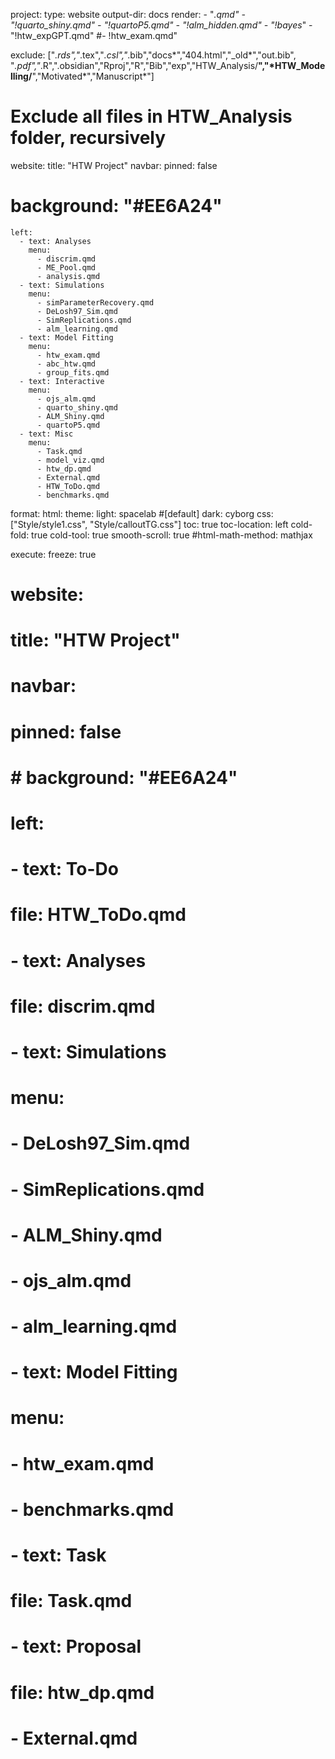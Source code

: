project:
  type: website
  output-dir: docs
  render:
    - "*.qmd"
    - "!quarto_shiny.qmd"
    - "!quartoP5.qmd"
    - "!alm_hidden.qmd"
    - "!bayes*"
    - "!htw_expGPT.qmd"
    #- !htw_exam.qmd"

exclude: ["*.rds","*.tex","*.csl","*.bib","docs*","404.html","_old*","out.bib",
"*.pdf","*.R",".obsidian","Rproj","R","Bib","exp","HTW_Analysis/**","*HTW_Modelling/**","Motivated*","Manuscript*"]

# Exclude all files in HTW_Analysis folder, recursively
website:
  title: "HTW Project"
  navbar:
    pinned: false
   # background: "#EE6A24"
    left:
      - text: Analyses
        menu: 
          - discrim.qmd
          - ME_Pool.qmd
          - analysis.qmd
      - text: Simulations
        menu: 
          - simParameterRecovery.qmd
          - DeLosh97_Sim.qmd
          - SimReplications.qmd
          - alm_learning.qmd
      - text: Model Fitting
        menu: 
          - htw_exam.qmd
          - abc_htw.qmd
          - group_fits.qmd
      - text: Interactive
        menu: 
          - ojs_alm.qmd
          - quarto_shiny.qmd
          - ALM_Shiny.qmd
          - quartoP5.qmd
      - text: Misc
        menu: 
          - Task.qmd
          - model_viz.qmd
          - htw_dp.qmd
          - External.qmd
          - HTW_ToDo.qmd
          - benchmarks.qmd


format:
  html:
    theme:
      light: spacelab #[default]
      dark: cyborg
    css: ["Style/style1.css", "Style/calloutTG.css"]
    toc: true
    toc-location: left
    cold-fold: true
    cold-tool: true
    smooth-scroll: true
    #html-math-method: mathjax

execute:
  freeze: true




# website:
#   title: "HTW Project"
#   navbar:
#     pinned: false
#    # background: "#EE6A24"
#     left:
#       - text: To-Do
#         file: HTW_ToDo.qmd
#       - text: Analyses
#         file: discrim.qmd
#       - text: Simulations
#         menu: 
#           - DeLosh97_Sim.qmd
#           - SimReplications.qmd
#           - ALM_Shiny.qmd
#           - ojs_alm.qmd
#           - alm_learning.qmd
#       - text: Model Fitting
#         menu: 
#           - htw_exam.qmd
#           - benchmarks.qmd
#       - text: Task
#         file: Task.qmd
#       - text: Proposal
#         file: htw_dp.qmd
#       - External.qmd
